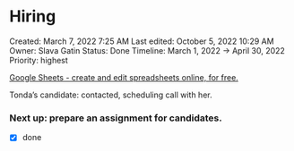 # Hiring

Created: March 7, 2022 7:25 AM
Last edited: October 5, 2022 10:29 AM
Owner: Slava Gatin
Status: Done
Timeline: March 1, 2022 → April 30, 2022
Priority: highest

[Google Sheets - create and edit spreadsheets online, for free.](https://docs.google.com/spreadsheets/d/1EEQQY8gmPjfoLH-ciHNAdHkZ6rYOoVEShLmv1aJHrPw/edit#gid=0)

Tonda’s candidate: contacted, scheduling call with her.

### Next up: prepare an assignment for candidates.

- [x]  done